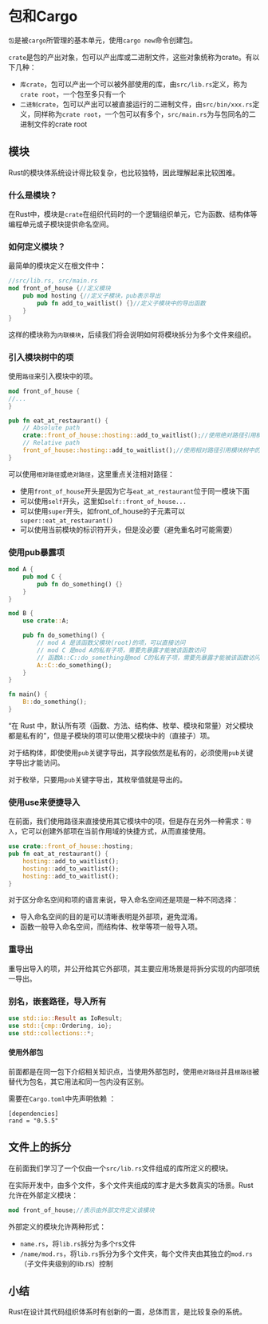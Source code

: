 # 包和Cargo

`包`是被`cargo`所管理的基本单元，使用`cargo new`命令创建包。

`crate`是包的产出对象，包可以产出库或二进制文件，这些对象统称为crate。有以下几种：

- `库crate`，包可以产出一个可以被外部使用的库，由`src/lib.rs`定义，称为`crate root`，一个包至多只有一个
- `二进制crate`，包可以产出可以被直接运行的二进制文件，由`src/bin/xxx.rs`定义，同样称为`crate root`，一个包可以有多个，`src/main.rs`为与包同名的二进制文件的crate root

## 模块

Rust的模块体系统设计得比较复杂，也比较独特，因此理解起来比较困难。

### 什么是模块？

在Rust中，模块是`crate`在组织代码时的一个逻辑组织单元，它为函数、结构体等编程单元或子模块提供命名空间。

### 如何定义模块？

最简单的模块定义在根文件中：

```rust
//src/lib.rs, src/main.rs
mod front_of_house {//定义模块
    pub mod hosting {//定义子模块，pub表示导出
        pub fn add_to_waitlist() {}//定义子模块中的导出函数
    }
}
```

这样的模块称为`内联模块`，后续我们将会说明如何将模块拆分为多个文件来组织。

### 引入模块树中的项

使用`路径`来引入模块中的项。

```rust
mod front_of_house {
//...
}

pub fn eat_at_restaurant() {
    // Absolute path
    crate::front_of_house::hosting::add_to_waitlist();//使用绝对路径引用模块树中的项目
    // Relative path
    front_of_house::hosting::add_to_waitlist();//使用相对路径引用模块树中的项
}
```

可以使用`相对路径`或`绝对路径`，这里重点关注相对路径：

- 使用`front_of_house`开头是因为它与`eat_at_restaurant`位于同一模块下面
- 可以使用`self`开头，这里如`self::front_of_house...`
- 可以使用`super`开头，如front_of_house的子元素可以`super::eat_at_restaurant()`
- 可以使用当前模块的标识符开头，但是没必要（避免重名时可能需要）

### 使用pub暴露项

```rust
mod A {
    pub mod C {
        pub fn do_something() {}
    }
}

mod B {
    use crate::A;

    pub fn do_something() {
        // mod A 是该函数父模块(root)的项，可以直接访问
        // mod C 是mod A的私有子项，需要先暴露才能被该函数访问
        // 函数A::C::do_something是mod C的私有子项，需要先暴露才能被该函数访问
        A::C::do_something();
    }
}

fn main() {
    B::do_something();
}

```
“在 Rust 中，默认所有项（函数、方法、结构体、枚举、模块和常量）对父模块都是私有的”，但是子模块的项可以使用父模块中的（直接子）项。

对于结构体，即使使用`pub`关键字导出，其字段依然是私有的，必须使用`pub`关键字导出才能访问。

对于枚举，只要用`pub`关键字导出，其枚举值就是导出的。

### 使用use来便捷导入

在前面，我们使用路径来直接使用其它模块中的项，但是存在另外一种需求：`导入`，它可以创建外部项在当前作用域的快捷方式，从而直接使用。

```rust
use crate::front_of_house::hosting;
pub fn eat_at_restaurant() {
    hosting::add_to_waitlist();
    hosting::add_to_waitlist();
    hosting::add_to_waitlist();
}
```

对于区分命名空间和项的语言来说，导入命名空间还是项是一种不同选择：

- 导入命名空间的目的是可以清晰表明是外部项，避免混淆。
- 函数一般导入命名空间，而结构体、枚举等项一般导入项。

### 重导出

重导出导入的项，并公开给其它外部项，其主要应用场景是将拆分实现的内部项统一导出。

### 别名，嵌套路径，导入所有

```rust
use std::io::Result as IoResult;
use std::{cmp::Ordering, io};
use std::collections::*;
```

#### 使用外部包

前面都是在同一包下介绍相关知识点，当使用外部包时，使用`绝对路径`并且`根路径`被替代为包名，其它用法和同一包内没有区别。

需要在`Cargo.toml`中先声明依赖
：
```
[dependencies]
rand = "0.5.5"
```

## 文件上的拆分

在前面我们学习了一个仅由一个`src/lib.rs`文件组成的库所定义的模块。

在实际开发中，由多个文件，多个文件夹组成的库才是大多数真实的场景。Rust允许在外部定义模块：

```rust
mod front_of_house;//表示由外部文件定义该模块
```

外部定义的模块允许两种形式：

- `name.rs`，将`lib.rs`拆分为多个rs文件
- `/name/mod.rs`，将`lib.rs`拆分为多个文件夹，每个文件夹由其独立的`mod.rs`（子文件夹级别的lib.rs）控制

## 小结

Rust在设计其代码组织体系时有创新的一面，总体而言，是比较复杂的系统。
